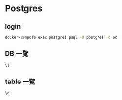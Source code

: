 # Postgres

## login

```bash
docker-compose exec postgres psql -U postgres -d ec
```

## DB 一覧

```bash
\l
```

## table 一覧

```bash
\d
```
